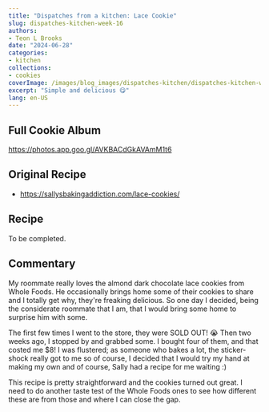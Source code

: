 ```yaml
---
title: "Dispatches from a kitchen: Lace Cookie"
slug: dispatches-kitchen-week-16
authors:
- Teon L Brooks
date: "2024-06-28"
categories:
- kitchen
collections:
- cookies
coverImage: /images/blog_images/dispatches-kitchen/dispatches-kitchen-week-16.jpg
excerpt: "Simple and delicious 😋"
lang: en-US
---
```

<script> import Callout from '$lib/components/Callout.svelte'; </script>

<Callout>
<h2>Full Cookie Album</h2>

<https://photos.app.goo.gl/AVKBACdGkAVAmM1t6>
</Callout>

## Original Recipe

- https://sallysbakingaddiction.com/lace-cookies/

## Recipe

To be completed.

## Commentary

My roommate really loves the almond dark chocolate lace cookies from Whole Foods. He occasionally brings home some of their cookies to share and I totally get why, they're freaking delicious. So one day I decided, being the considerate roommate that I am, that I would bring some home to surprise him with some.

The first few times I went to the store, they were SOLD OUT! 😭 Then two weeks ago, I stopped by and grabbed some. I bought four of them, and that costed me $8! I was flustered; as someone who bakes a lot, the sticker-shock really got to me so of course, I decided that I would try my hand at making my own and of course, Sally had a recipe for me waiting :)

This recipe is pretty straightforward and the cookies turned out great. I need to do another taste test of the Whole Foods ones to see how different these are from those and where I can close the gap.
